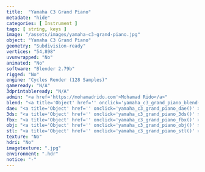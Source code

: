```yaml
---
title:  "Yamaha C3 Grand Piano"
metadate: "hide"
categories: [ Instrument ]
tags: [ string, keys ]
image: "/assets/images/yamaha-c3-grand-piano.jpg"
object: "Yamaha C3 Grand Piano"
geometry: "Subdivision-ready"
vertices: "54,898"
uvunwrapped: "No"
animated: "No"
software: "Blender 2.79b"
rigged: "No"
engine: "Cycles Render (128 Samples)"
gameready: "N/A"
3dprintableready: "N/A"
admin: "<a href='https://mohamadrido.com'>Mohamad Rido</a>"
blend: "<a title='Object' href='' onclick='yamaha_c3_grand_piano_blend()' >.zip 8.4 MB</a>"
dae: "<a title='Object' href='' onclick='yamaha_c3_grand_piano_dae()' >.zip 817.6 kB</a>"
3ds: "<a title='Object' href='' onclick='yamaha_c3_grand_piano_3ds()' >.zip 870.4 kB</a>"
fbx: "<a title='Object' href='' onclick='yamaha_c3_grand_piano_fbx()' >.zip 1.2 MB</a>"
obj: "<a title='Object' href='' onclick='yamaha_c3_grand_piano_obj()' >.zip 874.0 kB</a>"
stl: "<a title='Object' href='' onclick='yamaha_c3_grand_piano_stl()' >.zip 1.2 MB</a>"
texture: "No"
hdri: "No"
imagetexture: ".jpg"
environment: ".hdr"
notice: "-"
---
```

